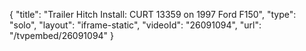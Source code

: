 {
    "title": "Trailer Hitch Install: CURT 13359 on 1997 Ford F150",
    "type": "solo",
    "layout": "iframe-static",
    "videoId": "26091094",
    "url": "\/tvpembed\/26091094"
}